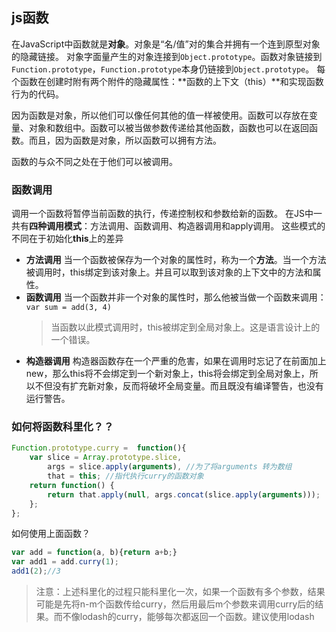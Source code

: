 ## js函数

在JavaScript中函数就是**对象**。对象是“名/值”对的集合并拥有一个连到原型对象的隐藏链接。
对象字面量产生的对象连接到`Object.prototype`。函数对象链接到`Function.prototype`，`Function.prototype`本身仍链接到`Object.prototype`。
每个函数在创建时附有两个附件的隐藏属性：**函数的上下文（this）**和实现函数行为的代码。

因为函数是对象，所以他们可以像任何其他的值一样被使用。函数可以存放在变量、对象和数组中。函数可以被当做参数传递给其他函数，函数也可以在返回函数。而且，因为函数是对象，所以函数可以拥有方法。

函数的与众不同之处在于他们可以被调用。

### 函数调用
调用一个函数将暂停当前函数的执行，传递控制权和参数给新的函数。
在JS中一共有**四种调用模式**：方法调用、函数调用、构造器调用和apply调用。
这些模式的不同在于初始化**this**上的差异
- **方法调用**
    当一个函数被保存为一个对象的属性时，称为一个**方法**。当一个方法被调用时，this绑定到该对象上。并且可以取到该对象的上下文中的方法和属性。
- **函数调用**
    当一个函数并非一个对象的属性时，那么他被当做一个函数来调用：
    ` var sum = add(3, 4) `
    > 当函数以此模式调用时，this被绑定到全局对象上。这是语言设计上的一个错误。
- **构造器调用**
    构造器函数存在一个严重的危害，如果在调用时忘记了在前面加上new，那么this将不会绑定到一个新对象上，this将会绑定到全局对象上，所以不但没有扩充新对象，反而将破坏全局变量。而且既没有编译警告，也没有运行警告。

### 如何将函数科里化？？

```javascript
Function.prototype.curry =  function(){
	var slice = Array.prototype.slice,
		args = slice.apply(arguments), //为了将arguments 转为数组
		that = this; //指代执行curry的函数对象
	return function() {
		return that.apply(null, args.concat(slice.apply(arguments)));
	};
};
```
如何使用上面函数？

```javascript
var add = function(a, b){return a+b;}
var add1 = add.curry(1);
add1(2);//3
```

> 注意：上述科里化的过程只能科里化一次，如果一个函数有多个参数，结果可能是先将n-m个函数传给curry，然后用最后m个参数来调用curry后的结果。而不像lodash的curry，能够每次都返回一个函数。建议使用lodash




